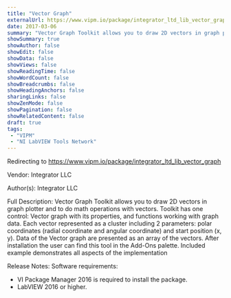 ```yaml
---
title: "Vector Graph"
externalUrl: https://www.vipm.io/package/integrator_ltd_lib_vector_graph
date: 2017-03-06
summary: "Vector Graph Toolkit allows you to draw 2D vectors in graph plotter and to do math operations with vectors."
showSummary: true
showAuthor: false
showEdit: false
showData: false
showViews: false
showReadingTime: false
showWordCount: false
showBreadcrumbs: false
showHeadingAnchors: false
sharingLinks: false
showZenMode: false
showPagination: false
showRelatedContent: false
draft: true
tags:
 - "VIPM"
 - "NI LabVIEW Tools Network"
---
```


Redirecting to https://www.vipm.io/package/integrator_ltd_lib_vector_graph

Vendor: Integrator LLC

Author(s): Integrator LLC
 
Full Description:
Vector Graph Toolkit allows you to draw 2D vectors in graph plotter and to do math operations with vectors.
Toolkit has one control: Vector graph with its properties, and functions working with graph data.
Each vector represented as a cluster including 2 parameters: polar coordinates (radial coordinate and angular coordinate) and start position (x, y).
Data of the Vector graph are presented as an array of the vectors. 
After installation the user can find this tool in the Add-Ons palette.
Included example demonstrates all aspects of the implementation

Release Notes:
Software requirements:
- VI Package Manager 2016 is required to install the package.
- LabVIEW 2016 or higher.